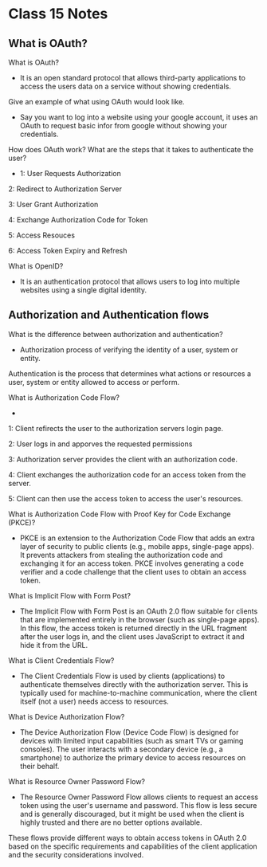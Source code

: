 # Class 15 Notes

## What is OAuth?

What is OAuth?

- It is an open standard protocol that allows third-party applications to access the users data on a service without showing credentials.

Give an example of what using OAuth would look like.

- Say you want to log into a website using your google account, it uses an OAuth to request basic infor from google without showing your credentials.

How does OAuth work? What are the steps that it takes to authenticate the user?

- 1: User Requests Authorization

2: Redirect to Authorization Server

3: User Grant Authorization

4: Exchange Authorization Code for Token

5: Access Resouces

6: Access Token Expiry and Refresh

What is OpenID?

- It is an authentication protocol that allows users to log into multiple websites using a single digital identity.

## Authorization and Authentication flows

What is the difference between authorization and authentication?

- Authorization process of verifying the identity of a user, system or entity.

Authentication is the process that determines what actions or resources a user, system or entity allowed to access or perform.

What is Authorization Code Flow?

-

1: Client refirects the user to the authorization servers login page.

2: User logs in and apporves the requested permissions

3: Authorization server provides the client with an authorization code.

4: Client exchanges the authorization code for an access token from the server.

5: Client can then use the access token to access the user's resources.

What is Authorization Code Flow with Proof Key for Code Exchange (PKCE)?

- PKCE is an extension to the Authorization Code Flow that adds an extra layer of security to public clients (e.g., mobile apps, single-page apps). It prevents attackers from stealing the authorization code and exchanging it for an access token. PKCE involves generating a code verifier and a code challenge that the client uses to obtain an access token.

What is Implicit Flow with Form Post?

- The Implicit Flow with Form Post is an OAuth 2.0 flow suitable for clients that are implemented entirely in the browser (such as single-page apps). In this flow, the access token is returned directly in the URL fragment after the user logs in, and the client uses JavaScript to extract it and hide it from the URL.

What is Client Credentials Flow?

- The Client Credentials Flow is used by clients (applications) to authenticate themselves directly with the authorization server. This is typically used for machine-to-machine communication, where the client itself (not a user) needs access to resources.

What is Device Authorization Flow?

- The Device Authorization Flow (Device Code Flow) is designed for devices with limited input capabilities (such as smart TVs or gaming consoles). The user interacts with a secondary device (e.g., a smartphone) to authorize the primary device to access resources on their behalf.

What is Resource Owner Password Flow?

- The Resource Owner Password Flow allows clients to request an access token using the user's username and password. This flow is less secure and is generally discouraged, but it might be used when the client is highly trusted and there are no better options available.

These flows provide different ways to obtain access tokens in OAuth 2.0 based on the specific requirements and capabilities of the client application and the security considerations involved.
